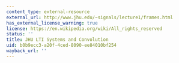 ```yaml
---
content_type: external-resource
external_url: http://www.jhu.edu/~signals/lecture1/frames.html
has_external_license_warning: true
license: https://en.wikipedia.org/wiki/All_rights_reserved
status: ''
title: JHU LTI Systems and Convolution
uid: b0b9ecc3-a20f-4ced-8090-ee84010bf254
wayback_url: ''
---
```

